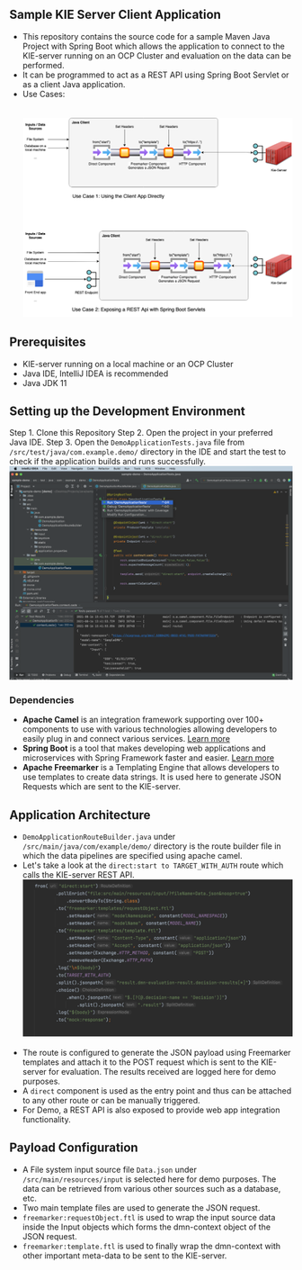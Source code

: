 ## Sample KIE Server Client Application
- This repository contains the source code for a sample Maven Java Project with Spring Boot which allows the application to connect to the KIE-server running on an OCP Cluster and evaluation on the data can be performed.
- It can be programmed to act as a REST API using Spring Boot Servlet or as a client Java application.
- Use Cases:<br /><br /><br />
![](https://raw.githubusercontent.com/rutvik-nvs/DMN-ClientApp/master/docs/Apache%20Camel.png)<br />
## Prerequisites
- KIE-server running on a local machine or an OCP Cluster
- Java IDE, IntelliJ IDEA is recommended
- Java JDK 11

## Setting up the Development Environment
Step 1. Clone this Repository
Step 2. Open the project in your preferred Java IDE.
Step 3. Open the `DemoApplicationTests.java` file from `/src/test/java/com.example.demo/` directory in the IDE and start the test to check if the application builds and runs successfully.<br />
![](https://raw.githubusercontent.com/rutvik-nvs/DMN-ClientApp/master/docs/Test.png)<br />
### Dependencies
 - <b>Apache Camel</b> is an integration framework supporting over 100+ components to use with various technologies allowing developers to easily plug in and connect various services. [Learn more](https://camel.apache.org/manual/latest/faq/what-is-camel.html)
 - <b>Spring Boot</b> is a tool that makes developing web applications and microservices with Spring Framework faster and easier. [Learn more](https://www.ibm.com/cloud/learn/java-spring-boot)
 - <b>Apache Freemarker</b> is a Templating Engine that allows developers to use templates to create data strings. It is used here to generate JSON Requests which are sent to the KIE-server.
 
 
 ## Application Architecture
 - `DemoApplicationRouteBuilder.java` under `/src/main/java/com/example/demo/` directory is the route builder file in which the data pipelines are specified using apache camel.
 - Let's take a look at the `direct:start to TARGET_WITH_AUTH` route which calls the KIE-server REST API.<br />
![](https://raw.githubusercontent.com/rutvik-nvs/DMN-ClientApp/master/docs/Route.png)<br /><br />
 - The route is configured to generate the JSON payload using Freemarker templates and attach it to the POST request which is sent to the KIE-server for evaluation. The results received are logged here for demo purposes.
 - A `direct` component is used as the entry point and thus can be attached to any other route or can be manually triggered.
 - For Demo, a REST API is also exposed to provide web app integration functionality.

## Payload Configuration
- A File system input source file `Data.json` under `/src/main/resources/input` is selected here for demo purposes. The data can be retrieved from various other sources such as a database, etc.
- Two main template files are used to generate the JSON request.
- `freemarker:requestObject.ftl` is used to wrap the input source data inside the Input objects which forms the dmn-context object of the JSON request.
- `freemarker:template.ftl` is used to finally wrap the dmn-context with other important meta-data to be sent to the KIE-server.

